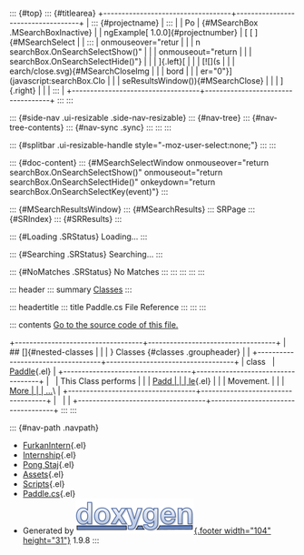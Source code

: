 ::: {#top}
::: {#titlearea}
+-----------------------------------+-----------------------------------+
| ::: {#projectname}                | :::                               |
| Po                                | {#MSearchBox .MSearchBoxInactive} |
| ngExample[ 1.0.0]{#projectnumber} | [ [ ]{#MSearchSelect              |
| :::                               | onmouseover="retur                |
|                                   | n searchBox.OnSearchSelectShow()" |
|                                   | onmouseout="return                |
|                                   |  searchBox.OnSearchSelectHide()"} |
|                                   | ]{.left}[                         |
|                                   | [![](s                            |
|                                   | earch/close.svg){#MSearchCloseImg |
|                                   | bord                              |
|                                   | er="0"}](javascript:searchBox.Clo |
|                                   | seResultsWindow()){#MSearchClose} |
|                                   | ]{.right}                         |
|                                   | :::                               |
+-----------------------------------+-----------------------------------+
:::
:::

::: {#side-nav .ui-resizable .side-nav-resizable}
::: {#nav-tree}
::: {#nav-tree-contents}
::: {#nav-sync .sync}
:::
:::
:::

::: {#splitbar .ui-resizable-handle style="-moz-user-select:none;"}
:::
:::

::: {#doc-content}
::: {#MSearchSelectWindow onmouseover="return searchBox.OnSearchSelectShow()" onmouseout="return searchBox.OnSearchSelectHide()" onkeydown="return searchBox.OnSearchSelectKey(event)"}
:::

::: {#MSearchResultsWindow}
::: {#MSearchResults}
::: SRPage
::: {#SRIndex}
::: {#SRResults}
:::

::: {#Loading .SRStatus}
Loading\...
:::

::: {#Searching .SRStatus}
Searching\...
:::

::: {#NoMatches .SRStatus}
No Matches
:::
:::
:::
:::
:::

::: header
::: summary
[Classes](#nested-classes)
:::

::: headertitle
::: title
Paddle.cs File Reference
:::
:::
:::

::: contents
[Go to the source code of this file.](_paddle_8cs_source.html)

+-----------------------------------+-----------------------------------+
| ## []{#nested-classes             |                                   |
| } Classes {#classes .groupheader} |                                   |
+-----------------------------------+-----------------------------------+
| class                             | [Paddle](class_paddle.html){.el}  |
+-----------------------------------+-----------------------------------+
|                                   | This Class performs               |
|                                   | [Padd                             |
|                                   | le](class_paddle.html "This Class |
|                                   |  performs Paddle Movement."){.el} |
|                                   | Movement.                         |
|                                   | [More                             |
|                                   | \...](class_paddle.html#details)\ |
+-----------------------------------+-----------------------------------+
|                                   |                                   |
+-----------------------------------+-----------------------------------+
:::
:::

::: {#nav-path .navpath}
-   [FurkanIntern](dir_1dcde7ea5adb4470e937f2f1c0036389.html){.el}
-   [Internship](dir_db18fc5b59b71647f21f3d49fd35b7b1.html){.el}
-   [Pong Staj](dir_7f2202f332a95df5c6e50699b596c7b9.html){.el}
-   [Assets](dir_b7568e80c0eb65df54ebd3d006b23e5e.html){.el}
-   [Scripts](dir_97d71e10d40891aefe860af68a8d9ea5.html){.el}
-   [Paddle.cs](_paddle_8cs.html){.el}
-   Generated by [![doxygen](doxygen.svg){.footer width="104"
    height="31"}](https://www.doxygen.org/index.html) 1.9.8
:::
